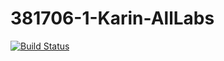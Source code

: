 # 381706-1-Karin-AllLabs
[![Build Status](https://travis-ci.org/381706-1-1TimKa/381706-1-Karin-AllLabs.svg?branch=master)](https://travis-ci.org/381706-1-1TimKa/381706-1-Karin-AllLabs)